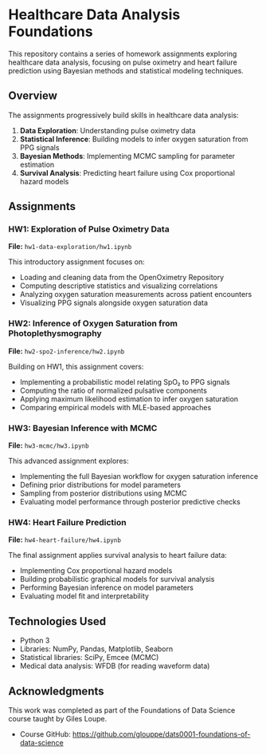 # Healthcare Data Analysis Foundations

This repository contains a series of homework assignments exploring healthcare data analysis, focusing on pulse oximetry and heart failure prediction using Bayesian methods and statistical modeling techniques.

## Overview

The assignments progressively build skills in healthcare data analysis:

1. **Data Exploration**: Understanding pulse oximetry data
2. **Statistical Inference**: Building models to infer oxygen saturation from PPG signals
3. **Bayesian Methods**: Implementing MCMC sampling for parameter estimation
4. **Survival Analysis**: Predicting heart failure using Cox proportional hazard models

## Assignments

### HW1: Exploration of Pulse Oximetry Data

**File:** `hw1-data-exploration/hw1.ipynb`

This introductory assignment focuses on:
- Loading and cleaning data from the OpenOximetry Repository
- Computing descriptive statistics and visualizing correlations
- Analyzing oxygen saturation measurements across patient encounters
- Visualizing PPG signals alongside oxygen saturation data

### HW2: Inference of Oxygen Saturation from Photoplethysmography

**File:** `hw2-spo2-inference/hw2.ipynb`

Building on HW1, this assignment covers:
- Implementing a probabilistic model relating SpO₂ to PPG signals
- Computing the ratio of normalized pulsative components
- Applying maximum likelihood estimation to infer oxygen saturation
- Comparing empirical models with MLE-based approaches

### HW3: Bayesian Inference with MCMC

**File:** `hw3-mcmc/hw3.ipynb`

This advanced assignment explores:
- Implementing the full Bayesian workflow for oxygen saturation inference
- Defining prior distributions for model parameters
- Sampling from posterior distributions using MCMC
- Evaluating model performance through posterior predictive checks

### HW4: Heart Failure Prediction

**File:** `hw4-heart-failure/hw4.ipynb`

The final assignment applies survival analysis to heart failure data:
- Implementing Cox proportional hazard models
- Building probabilistic graphical models for survival analysis
- Performing Bayesian inference on model parameters
- Evaluating model fit and interpretability

## Technologies Used

- Python 3
- Libraries: NumPy, Pandas, Matplotlib, Seaborn
- Statistical libraries: SciPy, Emcee (MCMC)
- Medical data analysis: WFDB (for reading waveform data)


## Acknowledgments

This work was completed as part of the Foundations of Data Science course taught by Giles Loupe.
- Course GitHub: https://github.com/glouppe/dats0001-foundations-of-data-science